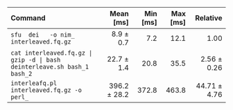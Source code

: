 | Command | Mean [ms] | Min [ms] | Max [ms] | Relative |
|:---|---:|---:|---:|---:|
| `sfu  dei   -o nim_ interleaved.fq.gz` | 8.9 ± 0.7 | 7.2 | 12.1 | 1.00 |
| `cat interleaved.fq.gz \| gzip -d \| bash deinterleave.sh bash_1 bash_2` | 22.7 ± 1.4 | 20.8 | 35.5 | 2.56 ± 0.26 |
| `interleafq.pl interleaved.fq.gz -o perl_` | 396.2 ± 28.2 | 372.8 | 463.8 | 44.71 ± 4.76 |
